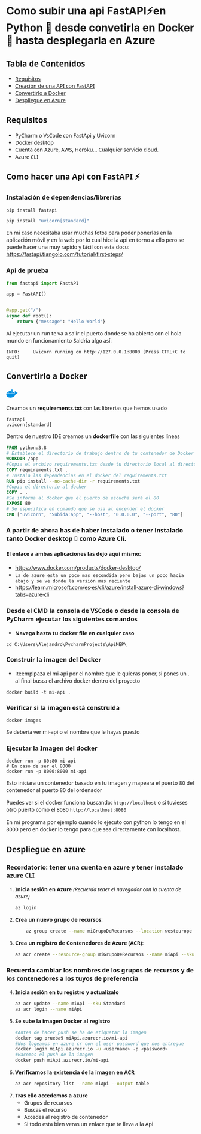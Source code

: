 
# Como subir una api FastAPI⚡en Python 🐍 desde convetirla en Docker 🐋 hasta desplegarla en Azure

<span style="font-family: Segoe UI;">

## Tabla de Contenidos

- [Requisitos](#requisitos)
- [Creación de una API con FastAPI](#creación-de-una-api-con-fastapi)
- [Convertirlo a Docker](#convertirlo-a-docker)
- [Despliegue en Azure](#despliegue-en-azure)

## Requisitos

- PyCharm o VsCode con FastApi y Uvicorn
- Docker desktop
- Cuenta con Azure, AWS, Heroku... Cualquier servicio cloud.
- Azure CLI

## Como hacer una Api con FastAPI ⚡

### Instalación de dependencias/librerías
```bash
pip install fastapi
```
```bash
pip install "uvicorn[standard]"
```


En mi caso necesitaba usar muchas fotos para poder ponerlas en la aplicación móvil y en la web por lo cual hice la api en torno a ello pero se puede hacer una muy rapido y fácil con esta docu: https://fastapi.tiangolo.com/tutorial/first-steps/

### Api de prueba

```python
from fastapi import FastAPI

app = FastAPI()


@app.get("/")
async def root():
    return {"message": "Hello World"}
```
Al ejecutar un run te va a salir el puerto donde se ha abierto con el hola mundo en funcionamiento
Saldría algo así:

    INFO:     Uvicorn running on http://127.0.0.1:8000 (Press CTRL+C to quit)
## Convertirlo a Docker 
<svg  viewBox="0 0 24 24" width="30" height="30" fill="#008fe2">
  <path d="M13.98 11.08h2.12a.19.19 0 0 0 .19-.19V9.01a.19.19 0 0 0-.19-.19h-2.12a.18.18 0 0 0-.18.18v1.9c0 .1.08.18.18.18m-2.95-5.43h2.12a.19.19 0 0 0 .18-.19V3.57a.19.19 0 0 0-.18-.18h-2.12a.18.18 0 0 0-.19.18v1.9c0 .1.09.18.19.18m0 2.71h2.12a.19.19 0 0 0 .18-.18V6.29a.19.19 0 0 0-.18-.18h-2.12a.18.18 0 0 0-.19.18v1.89c0 .1.09.18.19.18m-2.93 0h2.12a.19.19 0 0 0 .18-.18V6.29a.18.18 0 0 0-.18-.18H8.1a.18.18 0 0 0-.18.18v1.89c0 .1.08.18.18.18m-2.96 0h2.11a.19.19 0 0 0 .19-.18V6.29a.18.18 0 0 0-.19-.18H5.14a.19.19 0 0 0-.19.18v1.89c0 .1.08.18.19.18m5.89 2.72h2.12a.19.19 0 0 0 .18-.19V9.01a.19.19 0 0 0-.18-.19h-2.12a.18.18 0 0 0-.19.18v1.9c0 .1.09.18.19.18m-2.93 0h2.12a.18.18 0 0 0 .18-.19V9.01a.18.18 0 0 0-.18-.19H8.1a.18.18 0 0 0-.18.18v1.9c0 .1.08.18.18.18m-2.96 0h2.11a.18.18 0 0 0 .19-.19V9.01a.18.18 0 0 0-.18-.19H5.14a.19.19 0 0 0-.19.19v1.88c0 .1.08.19.19.19m-2.92 0h2.12a.18.18 0 0 0 .18-.19V9.01a.18.18 0 0 0-.18-.19H2.22a.18.18 0 0 0-.19.18v1.9c0 .1.08.18.19.18m21.54-1.19c-.06-.05-.67-.51-1.95-.51-.34 0-.68.03-1.01.09a3.77 3.77 0 0 0-1.72-2.57l-.34-.2-.23.33a4.6 4.6 0 0 0-.6 1.43c-.24.97-.1 1.88.4 2.66a4.7 4.7 0 0 1-1.75.42H.76a.75.75 0 0 0-.76.75 11.38 11.38 0 0 0 .7 4.06 6.03 6.03 0 0 0 2.4 3.12c1.18.73 3.1 1.14 5.28 1.14.98 0 1.96-.08 2.93-.26a12.25 12.25 0 0 0 3.82-1.4 10.5 10.5 0 0 0 2.61-2.13c1.25-1.42 2-3 2.55-4.4h.23c1.37 0 2.21-.55 2.68-1 .3-.3.55-.66.7-1.06l.1-.28Z"/>
</svg> 

Creamos un **requirements.txt** con las librerias que hemos usado
```text
fastapi
uvicorn[standard]
```


Dentro de nuestro IDE creamos un **dockerfile** con las siguientes líneas
```dockerfile
FROM python:3.8
# Establece el directorio de trabajo dentro de tu contenedor de Docker en /app.
WORKDIR /app
#Copia el archivo requirements.txt desde tu directorio local al directorio de trabajo (/app) en el docker.
COPY requirements.txt .
# Instala las dependencias en el docker del requirements.txt
RUN pip install --no-cache-dir -r requirements.txt
#Copia el directorio al docker 
COPY . .
#Se informa al docker que el puerto de escucha será el 80
EXPOSE 80
# Se especifica eñ comando que se usa al encender el docker
CMD ["uvicorn", "Subida:app", "--host", "0.0.0.0", "--port", "80"]

```
### A partir de ahora has de haber instalado o tener instalado tanto Docker desktop 🐋 como Azure Cli.

#### El enlace a ambas aplicaciones las dejo aquí mismo:

- https://www.docker.com/products/docker-desktop/
- `La de azure esta un poco mas escondida pero bajas un poco hacia abajo y se ve donde la versión mas reciente`
- https://learn.microsoft.com/es-es/cli/azure/install-azure-cli-windows?tabs=azure-cli

### Desde el CMD la consola de VSCode o desde la consola de PyCharm ejecutar los siguientes comandos

- **Navega hasta tu docker file en cualquier caso** 
```
cd C:\Users\Alejandro\PycharmProjects\ApiMEP\
```
### Construir la imagen del Docker
- Reemplpaza el mi-api por el nombre que le quieras poner, si pones un . al final busca el archivo docker dentro del proyecto

```
docker build -t mi-api .
```
### Verificar si la imagen está construida
    docker images
Se deberia ver mi-api o el nombre que le hayas puesto

### Ejecutar la Imagen del docker 
    docker run -p 80:80 mi-api
    # En caso de ser el 8000
    docker run -p 8000:8000 mi-api
Esto iniciara un contenedor basado en tu imagen y mapeara el puerto 80 del contenedor al puerto 80 del ordenador

Puedes ver si el docker funciona buscando:
    ``http://localhost`` o si tuvieses otro puerto como el 8080 ``http://localhost:8080``

En mi programa por ejemplo cuando lo ejecuto con python lo tengo en el 8000 pero en docker lo tengo para que sea 
directamente con localhost.

## Despliegue en azure

### Recordatorio: tener una cuenta en azure y tener instalado azure CLI
    
1. **Inicia sesión en Azure** _(Recuerda tener el navegador con la cuenta de azure)_
    ```bash
   az login
   ```
2. **Crea un nuevo grupo de recursos**:
    ```bash
        az group create --name miGrupoDeRecursos --location westeurope
    ```
3. **Crea un registro de Contenedores de Azure (ACR)**:
    ```bash
   az acr create --resource-group miGrupoDeRecursos --name miApi --sku Basic
   ```
### Recuerda cambiar los nombres de los grupos de recursos y de los contenedores a los tuyos de preferencia

4. **Inicia sesión en tu registro y actualizalo**
    ```bash
   az acr update --name miApi --sku Standard
   az acr login --name miApi
    ```
5. **Se sube la imagen Docker al registro**
    ```bash
   #Antes de hacer push se ha de etiquetar la imagen
   docker tag prueba9 miApi.azurecr.io/mi-api
   #Nos logeamos en azure cr con el user password que nos entregue
   docker login miApi.azurecr.io -u <username> -p <password>
   #Hacemos el push de la imagen
   docker push miApi.azurecr.io/mi-api
    ```
6. **Verificamos la existencia de la imagen en ACR**
    ```bash
   az acr repository list --name miApi --output table
    ```
7. **Tras ello accedemos a azure**
   - Grupos de recursos 
   - Buscas el recurso
   - Accedes al registro de contenedor
   - Si todo esta bien veras un enlace que te lleva a la Api
</span>










